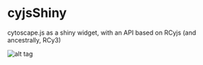 # cyjsShiny
cytoscape.js as a shiny widget, with an API based on RCyjs (and ancestrally, RCy3)

![alt tag](https://raw.githubusercontent.com/paul-shannon/cyjShiny/inst/unitTests/images/ygModelImage.png)

